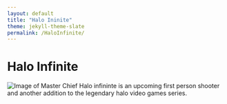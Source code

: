 ```yaml
---
layout: default
title: "Halo Ininite"
theme: jekyll-theme-slate
permalink: /HaloInfinite/
---
```


# Halo Infinite
![Image of Master Chief](https://www.looper.com/img/gallery/the-untold-truth-of-halos-master-chief/intro-1603465431.jpg)
Halo infininte is an upcoming first person shooter and another addition to the legendary halo video games series.
